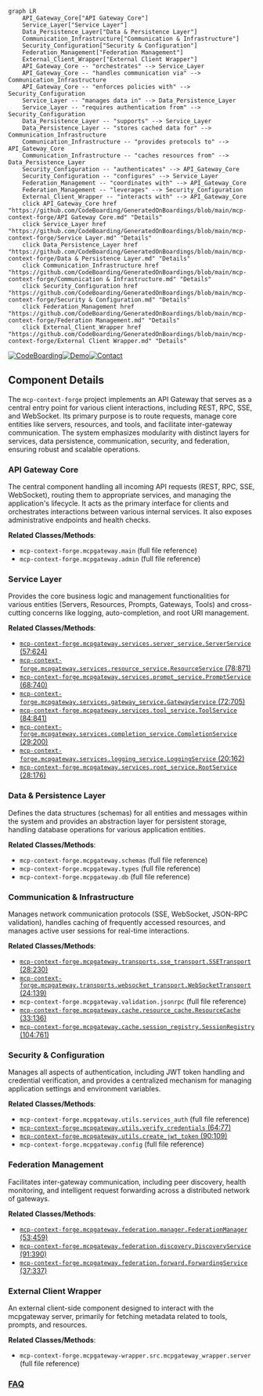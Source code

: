 ```mermaid
graph LR
    API_Gateway_Core["API Gateway Core"]
    Service_Layer["Service Layer"]
    Data_Persistence_Layer["Data & Persistence Layer"]
    Communication_Infrastructure["Communication & Infrastructure"]
    Security_Configuration["Security & Configuration"]
    Federation_Management["Federation Management"]
    External_Client_Wrapper["External Client Wrapper"]
    API_Gateway_Core -- "orchestrates" --> Service_Layer
    API_Gateway_Core -- "handles communication via" --> Communication_Infrastructure
    API_Gateway_Core -- "enforces policies with" --> Security_Configuration
    Service_Layer -- "manages data in" --> Data_Persistence_Layer
    Service_Layer -- "requires authentication from" --> Security_Configuration
    Data_Persistence_Layer -- "supports" --> Service_Layer
    Data_Persistence_Layer -- "stores cached data for" --> Communication_Infrastructure
    Communication_Infrastructure -- "provides protocols to" --> API_Gateway_Core
    Communication_Infrastructure -- "caches resources from" --> Data_Persistence_Layer
    Security_Configuration -- "authenticates" --> API_Gateway_Core
    Security_Configuration -- "configures" --> Service_Layer
    Federation_Management -- "coordinates with" --> API_Gateway_Core
    Federation_Management -- "leverages" --> Security_Configuration
    External_Client_Wrapper -- "interacts with" --> API_Gateway_Core
    click API_Gateway_Core href "https://github.com/CodeBoarding/GeneratedOnBoardings/blob/main/mcp-context-forge/API Gateway Core.md" "Details"
    click Service_Layer href "https://github.com/CodeBoarding/GeneratedOnBoardings/blob/main/mcp-context-forge/Service Layer.md" "Details"
    click Data_Persistence_Layer href "https://github.com/CodeBoarding/GeneratedOnBoardings/blob/main/mcp-context-forge/Data & Persistence Layer.md" "Details"
    click Communication_Infrastructure href "https://github.com/CodeBoarding/GeneratedOnBoardings/blob/main/mcp-context-forge/Communication & Infrastructure.md" "Details"
    click Security_Configuration href "https://github.com/CodeBoarding/GeneratedOnBoardings/blob/main/mcp-context-forge/Security & Configuration.md" "Details"
    click Federation_Management href "https://github.com/CodeBoarding/GeneratedOnBoardings/blob/main/mcp-context-forge/Federation Management.md" "Details"
    click External_Client_Wrapper href "https://github.com/CodeBoarding/GeneratedOnBoardings/blob/main/mcp-context-forge/External Client Wrapper.md" "Details"
```
[![CodeBoarding](https://img.shields.io/badge/Generated%20by-CodeBoarding-9cf?style=flat-square)](https://github.com/CodeBoarding/CodeBoarding)[![Demo](https://img.shields.io/badge/Try%20our-Demo-blue?style=flat-square)](https://www.codeboarding.org/demo)[![Contact](https://img.shields.io/badge/Contact%20us%20-%20contact@codeboarding.org-lightgrey?style=flat-square)](mailto:contact@codeboarding.org)

## Component Details

The `mcp-context-forge` project implements an API Gateway that serves as a central entry point for various client interactions, including REST, RPC, SSE, and WebSocket. Its primary purpose is to route requests, manage core entities like servers, resources, and tools, and facilitate inter-gateway communication. The system emphasizes modularity with distinct layers for services, data persistence, communication, security, and federation, ensuring robust and scalable operations.

### API Gateway Core
The central component handling all incoming API requests (REST, RPC, SSE, WebSocket), routing them to appropriate services, and managing the application's lifecycle. It acts as the primary interface for clients and orchestrates interactions between various internal services. It also exposes administrative endpoints and health checks.


**Related Classes/Methods**:

- `mcp-context-forge.mcpgateway.main` (full file reference)
- `mcp-context-forge.mcpgateway.admin` (full file reference)


### Service Layer
Provides the core business logic and management functionalities for various entities (Servers, Resources, Prompts, Gateways, Tools) and cross-cutting concerns like logging, auto-completion, and root URI management.


**Related Classes/Methods**:

- <a href="https://github.com/IBM/mcp-context-forge/blob/master/mcpgateway/services/server_service.py#L57-L624" target="_blank" rel="noopener noreferrer">`mcp-context-forge.mcpgateway.services.server_service.ServerService` (57:624)</a>
- <a href="https://github.com/IBM/mcp-context-forge/blob/master/mcpgateway/services/resource_service.py#L78-L871" target="_blank" rel="noopener noreferrer">`mcp-context-forge.mcpgateway.services.resource_service.ResourceService` (78:871)</a>
- <a href="https://github.com/IBM/mcp-context-forge/blob/master/mcpgateway/services/prompt_service.py#L68-L740" target="_blank" rel="noopener noreferrer">`mcp-context-forge.mcpgateway.services.prompt_service.PromptService` (68:740)</a>
- <a href="https://github.com/IBM/mcp-context-forge/blob/master/mcpgateway/services/gateway_service.py#L72-L705" target="_blank" rel="noopener noreferrer">`mcp-context-forge.mcpgateway.services.gateway_service.GatewayService` (72:705)</a>
- <a href="https://github.com/IBM/mcp-context-forge/blob/master/mcpgateway/services/tool_service.py#L84-L841" target="_blank" rel="noopener noreferrer">`mcp-context-forge.mcpgateway.services.tool_service.ToolService` (84:841)</a>
- <a href="https://github.com/IBM/mcp-context-forge/blob/master/mcpgateway/services/completion_service.py#L29-L200" target="_blank" rel="noopener noreferrer">`mcp-context-forge.mcpgateway.services.completion_service.CompletionService` (29:200)</a>
- <a href="https://github.com/IBM/mcp-context-forge/blob/master/mcpgateway/services/logging_service.py#L20-L162" target="_blank" rel="noopener noreferrer">`mcp-context-forge.mcpgateway.services.logging_service.LoggingService` (20:162)</a>
- <a href="https://github.com/IBM/mcp-context-forge/blob/master/mcpgateway/services/root_service.py#L28-L176" target="_blank" rel="noopener noreferrer">`mcp-context-forge.mcpgateway.services.root_service.RootService` (28:176)</a>


### Data & Persistence Layer
Defines the data structures (schemas) for all entities and messages within the system and provides an abstraction layer for persistent storage, handling database operations for various application entities.


**Related Classes/Methods**:

- `mcp-context-forge.mcpgateway.schemas` (full file reference)
- `mcp-context-forge.mcpgateway.types` (full file reference)
- `mcp-context-forge.mcpgateway.db` (full file reference)


### Communication & Infrastructure
Manages network communication protocols (SSE, WebSocket, JSON-RPC validation), handles caching of frequently accessed resources, and manages active user sessions for real-time interactions.


**Related Classes/Methods**:

- <a href="https://github.com/IBM/mcp-context-forge/blob/master/mcpgateway/transports/sse_transport.py#L28-L230" target="_blank" rel="noopener noreferrer">`mcp-context-forge.mcpgateway.transports.sse_transport.SSETransport` (28:230)</a>
- <a href="https://github.com/IBM/mcp-context-forge/blob/master/mcpgateway/transports/websocket_transport.py#L24-L139" target="_blank" rel="noopener noreferrer">`mcp-context-forge.mcpgateway.transports.websocket_transport.WebSocketTransport` (24:139)</a>
- `mcp-context-forge.mcpgateway.validation.jsonrpc` (full file reference)
- <a href="https://github.com/IBM/mcp-context-forge/blob/master/mcpgateway/cache/resource_cache.py#L33-L136" target="_blank" rel="noopener noreferrer">`mcp-context-forge.mcpgateway.cache.resource_cache.ResourceCache` (33:136)</a>
- <a href="https://github.com/IBM/mcp-context-forge/blob/master/mcpgateway/cache/session_registry.py#L104-L761" target="_blank" rel="noopener noreferrer">`mcp-context-forge.mcpgateway.cache.session_registry.SessionRegistry` (104:761)</a>


### Security & Configuration
Manages all aspects of authentication, including JWT token handling and credential verification, and provides a centralized mechanism for managing application settings and environment variables.


**Related Classes/Methods**:

- `mcp-context-forge.mcpgateway.utils.services_auth` (full file reference)
- <a href="https://github.com/IBM/mcp-context-forge/blob/master/mcpgateway/utils/verify_credentials.py#L64-L77" target="_blank" rel="noopener noreferrer">`mcp-context-forge.mcpgateway.utils.verify_credentials` (64:77)</a>
- <a href="https://github.com/IBM/mcp-context-forge/blob/master/mcpgateway/utils/create_jwt_token.py#L90-L109" target="_blank" rel="noopener noreferrer">`mcp-context-forge.mcpgateway.utils.create_jwt_token` (90:109)</a>
- `mcp-context-forge.mcpgateway.config` (full file reference)


### Federation Management
Facilitates inter-gateway communication, including peer discovery, health monitoring, and intelligent request forwarding across a distributed network of gateways.


**Related Classes/Methods**:

- <a href="https://github.com/IBM/mcp-context-forge/blob/master/mcpgateway/federation/manager.py#L53-L459" target="_blank" rel="noopener noreferrer">`mcp-context-forge.mcpgateway.federation.manager.FederationManager` (53:459)</a>
- <a href="https://github.com/IBM/mcp-context-forge/blob/master/mcpgateway/federation/discovery.py#L91-L390" target="_blank" rel="noopener noreferrer">`mcp-context-forge.mcpgateway.federation.discovery.DiscoveryService` (91:390)</a>
- <a href="https://github.com/IBM/mcp-context-forge/blob/master/mcpgateway/federation/forward.py#L37-L337" target="_blank" rel="noopener noreferrer">`mcp-context-forge.mcpgateway.federation.forward.ForwardingService` (37:337)</a>


### External Client Wrapper
An external client-side component designed to interact with the mcpgateway server, primarily for fetching metadata related to tools, prompts, and resources.


**Related Classes/Methods**:

- `mcp-context-forge.mcpgateway-wrapper.src.mcpgateway_wrapper.server` (full file reference)




### [FAQ](https://github.com/CodeBoarding/GeneratedOnBoardings/tree/main?tab=readme-ov-file#faq)